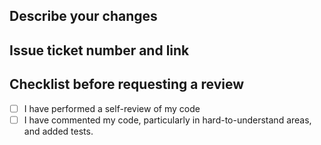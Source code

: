 ## Describe your changes

## Issue ticket number and link

## Checklist before requesting a review
- [ ] I have performed a self-review of my code
- [ ] I have commented my code, particularly in hard-to-understand areas, and added tests.
